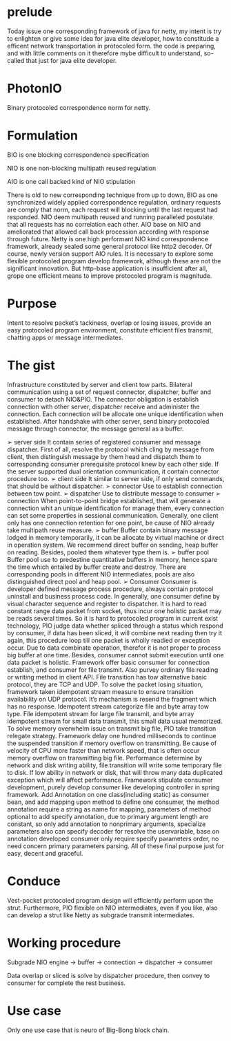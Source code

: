# prelude

Today issue one corresponding framework of java for netty, my intent is try to enlighten or give some idea for java elite developer,
how to constitude a efficent network transportation in protocoled form. the code is preparing, and with little comments on it therefore 
mybe difficult to understand, so-called that just for java elite developer.

# PhotonIO

Binary protocoled correspondence norm for netty.

# Formulation

<p> BIO is one blocking correspondence specification</p>
<p> NIO is one non-blocking multipath reused regulation</p>
<p> AIO is one call backed kind of NIO stipulation</p>
There is old to new corresponding technique from up to down, BIO as one synchronized
widely applied correspondence regulation, ordinary requests are comply that norm, each
request will blocking until the last request had responded. NIO deem multipath reused and
running paralleled postulate that all requests has no correlation each other. AIO base on NIO
and ameliorated that allowed call back procession according with response through future.
Netty is one high performant NIO kind correspondence framework, already sealed some
general protocol like http2 decoder. Of course, newly version support AIO rules.
It is necessary to explore some flexible protocoled program develop framework, although
these are not the significant innovation. But http-base application is insufficient after all,
grope one efficient means to improve protocoled program is magnitude.

# Purpose

Intent to resolve packet’s tackiness, overlap or losing issues, provide an easy protocoled
program environment, constitute efficient files transmit, chatting apps or message
intermediates.

# The gist

Infrastructure constituted by server and client tow parts. Bilateral communication using a
set of request connector, dispatcher, buffer and consumer to detach NIO&PIO. The
connector obligation is establish connection with other server, dispatcher receive and
administer the connection. Each connection will be allocate one unique identification when
established. After handshake with other server, send binary protocoled message through
connector, the message general as a buffer.

➢ server side
It contain series of registered consumer and message dispatcher. First of all, resolve the
protocol which cling by message from client, then distinguish message by them head and
dispatch them to corresponding consumer prerequisite protocol knew by each other side. If
the server supported dual orientation communication, it contain connector procedure too.
➢ client side
It similar to server side, if only send commands, that should be without dispatcher.
➢ connector
Use to establish connection between tow point.
➢ dispatcher
Use to distribute message to consumer
➢ connection
When point-to-point bridge established, that will generate a connection whit an unique
identification for manage them, every connection can set some properties in sessional
communication. Generally, one client only has one connection retention for one point, be
cause of NIO already take multipath reuse measure.
➢ buffer
Buffer contain binary message lodged in memory temporarily, it can be allocate by virtual
machine or direct in operation system. We recommend direct buffer on sending, heap buffer
on reading. Besides, pooled them whatever type them is.
➢ buffer pool
Buffer pool use to predestine quantitative buffers in memory, hence spare the time which
entailed by buffer create and destroy. There are corresponding pools in different NIO
intermediates, pools are also distinguished direct pool and heap pool.
➢ Consumer
Consumer is developer defined message process procedure, always contain protocol uninstall
and business process code. In generally, one consumer define by visual character sequence
and register to dispatcher.
It is hard to read constant range data packet from socket, thus incur one holistic packet may
be reads several times. So it is hard to protocoled program in current exist technology, PIO
judge data whether spliced through a status which respond by consumer, if data has been
sliced, it will combine next reading then try it again, this procedure loop till one packet is
wholly readied or exception occur. Due to data combinate operation, therefor it is not
proper to process big buffer at one time. Besides, consumer cannot submit execution until
one data packet is holistic. Framework offer basic consumer for connection establish, and
consumer for file transmit. Also purvey ordinary file reading or writing method in client API.
File transition has tow alternative basic protocol, they are TCP and UDP.
To solve the packet losing situation, framework taken idempotent stream measure to ensure
transition availability on UDP protocol. It’s mechanism is resend the fragment which has no
response. Idempotent stream categorize file and byte array tow type. File idempotent
stream for large file transmit, and byte array idempotent stream for small data transmit, this
small data usual memorized.
To solve memory overwhelm issue on transmit big file, PIO take transition relegate strategy.
Framework delay one hundred milliseconds to continue the suspended transition if memory
overflow on transmitting. Be cause of velocity of CPU more faster than network speed, that
is often occur memory overflow on transmitting big file.
Performance determine by network and disk writing ability, file transition will write some
temporary file to disk. If low ability in network or disk, that will throw many data duplicated
exception which will affect performance.
Framework stipulate consumer development, purely develop consumer like developing
controller in spring framework. Add Annotation on one class(including static) as consumer
bean, and add mapping upon method to define one consumer, the method annotation
require a string as name for mapping, parameters of method optional to add specify
annotation, due to primary argument length are constant, so only add annotation to nonprimary 
arguments, specialize parameters also can specify decoder for resolve the uservariable, 
base on annotation developed consumer only require specify parameters order, no
need concern primary parameters parsing. All of these final purpose just for easy, decent
and graceful.

# Conduce

Vest-pocket protocoled program design will efficiently perform upon the strut. Furthermore,
PIO flexible on NIO intermediates, even if you like, also can develop a strut like Netty as
subgrade transmit intermediates.

# Working procedure

Subgrade NIO engine -> buffer -> connection -> dispatcher -> consumer

Data overlap or sliced is solve by dispatcher procedure, then convey to consumer for
complete the rest business.

# Use case

Only one use case that is neuro of Big-Bong block chain.
